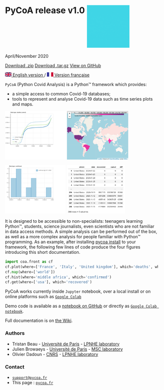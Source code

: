 #  PyCoA release v1.0 <img src="fig/logo-anime.gif" width="140px" align=top> 
April/November 2020

<section id="downloads" class="clearfix">
  <a href="https://github.com/coa-project/pycoa/zipball/main" id="download-zip" class="button"><span>Download .zip</span></a>
  <a href="https://github.com/coa-project/pycoa/tarball/main" id="download-tar-gz" class="button"><span>Download .tar.gz</span></a>
  <a href="https://github.com/coa-project/pycoa/" id="view-on-github" class="button"><span>View on GitHub</span></a>
</section>

[<img src="fig/UK.png" height="14px" alt="UK flag"> English  version ](http://pycoa.fr) / 
[ <img src="fig/FR.png" height="14px" alt="FR flag"> Version française ](http://pycoa.fr/index_FR) 

`PyCoA` (Python Covid Analysis) is a Python™ framework which provides:
- a simple access to common Covid-19 databases;
- tools to represent and analyse Covid-19 data such as time series plots and maps.

<img src="fig/pycoa_plot_example.png" height="160px" align=down> <img src="fig/pycoa_map_example.png" height="160px" align=down> 

<img src="fig/pycoa_hist_example.png" height="160px" align=down> <img src="fig/pycoa_get_example.png" height="160px" align=down>

It is designed to be accessible to non-specialists: teenagers learning Python™, students, science journalists, even scientists who are not familiar in data access methods. A simple analysis can be performed out of the box, as well as a more complex analysis for people familiar with Python™ programming. As an example, after installing [pycoa install](https://github.com/coa-project/pycoa/wiki/Install) to your framework, the following few lines of code produce the four figures introducing this short documentation.

```python
import coa.front as cf
cf.plot(where=['France', 'Italy', 'United kingdom'], which='deaths', what='cumul')
cf.map(where=['world'])
cf.hist(where='middle africa', which='confirmed')
cf.get(where=['usa'], which='recovered')
```

PyCoA works currently inside `Jupyter` notebook, over a local install or on online platforms such as [`Google Colab`](https://colab.research.google.com/)

Demo code is available as a [notebook on GitHub](https://github.com/coa-project/coabook/blob/master/demo_pycoa.ipynb) or directly as [`Google Colab notebook`](https://colab.research.google.com/github/coa-project/coabook/blob/master/demo_pycoa.ipynb).

Full documentation is on [the Wiki](https://github.com/coa-project/pycoa/wiki/Home).

### Authors

* Tristan Beau - [Université de Paris](http://u-paris.fr) - [LPNHE laboratory](http://lpnhe.in2p3.fr/)
* Julien Browaeys - [Université de Paris](http://u-paris.fr) - [MSC laboratory](http://www.msc.univ-paris-diderot.fr/)
* Olivier Dadoun - [CNRS](http://cnrs.fr) - [LPNHE laboratory](http://lpnhe.in2p3.fr/)

### Contact
* [`support@pycoa.fr`](mailto:support@pycoa.fr)
* This page : [`pycoa.fr`](http://pycoa.fr)
